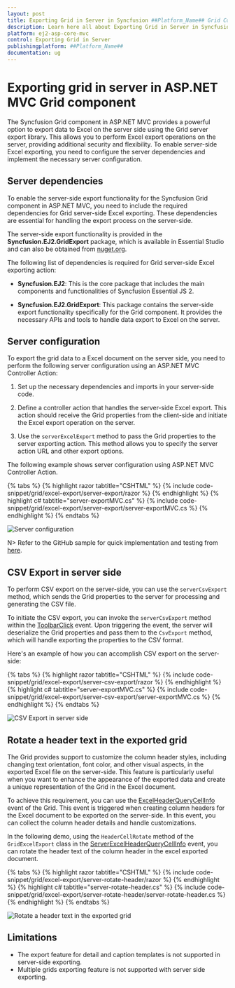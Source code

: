 ```yaml
---
layout: post
title: Exporting Grid in Server in Syncfusion ##Platform_Name## Grid Component
description: Learn here all about Exporting Grid in Server in Syncfusion ##Platform_Name## Grid component of Syncfusion Essential JS 2 and more.
platform: ej2-asp-core-mvc
control: Exporting Grid in Server
publishingplatform: ##Platform_Name##
documentation: ug
---
```


# Exporting grid in server in ASP.NET MVC Grid component

The Syncfusion Grid component in ASP.NET MVC provides a powerful option to export data to Excel on the server side using the Grid server export library. This allows you to perform Excel export operations on the server, providing additional security and flexibility. To enable server-side Excel exporting, you need to configure the server dependencies and implement the necessary server configuration.

## Server dependencies

To enable the server-side export functionality for the Syncfusion Grid component in ASP.NET MVC, you need to include the required dependencies for Grid server-side Excel exporting. These dependencies are essential for handling the export process on the server-side.

The server-side export functionality is provided in the **Syncfusion.EJ2.GridExport** package, which is available in Essential Studio and can also be obtained from [nuget.org](https://www.nuget.org/).

The following list of dependencies is required for Grid server-side Excel exporting action:

* **Syncfusion.EJ2**: This is the core package that includes the main components and functionalities of Syncfusion Essential JS 2.

* **Syncfusion.EJ2.GridExport**: This package contains the server-side export functionality specifically for the Grid component. It provides the necessary APIs and tools to handle data export to Excel on the server.

## Server configuration

To export the grid data to a Excel document on the server side, you need to perform the following server configuration using an ASP.NET MVC Controller Action:

1. Set up the necessary dependencies and imports in your server-side code.

2. Define a controller action that handles the server-side Excel export. This action should receive the Grid properties from the client-side and initiate the Excel export operation on the server.

3. Use the `serverExcelExport` method to pass the Grid properties to the server exporting action. This method allows you to specify the server action URL and other export options.

The following example shows server configuration using ASP.NET MVC Controller Action.

{% tabs %}
{% highlight razor tabtitle="CSHTML" %}
{% include code-snippet/grid/excel-export/server-export/razor %}
{% endhighlight %}
{% highlight c# tabtitle="server-exportMVC.cs" %}
{% include code-snippet/grid/excel-export/server-export/server-exportMVC.cs %}
{% endhighlight %}
{% endtabs %}

![Server configuration](../images/excel-exporting/excel-export-server.png)

N> Refer to the GitHub sample for quick implementation and testing from [here](https://github.com/SyncfusionExamples/MVC-EJ2-Grid-server-side-exporting).

## CSV Export in server side

To perform CSV export on the server-side, you can use the `serverCsvExport` method, which sends the Grid properties to the server for processing and generating the CSV file.

To initiate the CSV export, you can invoke the `serverCsvExport` method within the [ToolbarClick](https://help.syncfusion.com/cr/aspnetmvc-js2/Syncfusion.EJ2.Grids.Grid.html#Syncfusion_EJ2_Grids_Grid_ToolbarClick) event. Upon triggering the event, the server will deserialize the Grid properties and pass them to the `CsvExport` method, which will handle exporting the properties to the CSV format.

Here's an example of how you can accomplish CSV export on the server-side:

{% tabs %}
{% highlight razor tabtitle="CSHTML" %}
{% include code-snippet/grid/excel-export/server-csv-export/razor %}
{% endhighlight %}
{% highlight c# tabtitle="server-exportMVC.cs" %}
{% include code-snippet/grid/excel-export/server-csv-export/server-exportMVC.cs %}
{% endhighlight %}
{% endtabs %}

![CSV Export in server side](../images/excel-exporting/export-server-csv.png)

## Rotate a header text in the exported grid

The Grid provides support to customize the column header styles, including changing text orientation, font color, and other visual aspects, in the exported Excel file on the server-side. This feature is particularly useful when you want to enhance the appearance of the exported data and create a unique representation of the Grid in the Excel document.

To achieve this requirement, you can use the [ExcelHeaderQueryCellInfo](https://help.syncfusion.com/cr/aspnetmvc-js2/Syncfusion.EJ2.Grids.Grid.html#Syncfusion_EJ2_Grids_Grid_ExcelHeaderQueryCellInfo) event of the Grid. This event is triggered when creating column headers for the Excel document to be exported on the server-side. In this event, you can collect the column header details and handle customizations.

In the following demo, using the `HeaderCellRotate` method of the `GridExcelExport` class in the [ServerExcelHeaderQueryCellInfo](https://help.syncfusion.com/cr/aspnetmvc-js2/Syncfusion.EJ2.Grids.Grid.html#Syncfusion_EJ2_Grids_Grid_ServerExcelHeaderQueryCellInfo) event, you can rotate the header text of the column header in the excel exported document.

{% tabs %}
{% highlight razor tabtitle="CSHTML" %}
{% include code-snippet/grid/excel-export/server-rotate-header/razor %}
{% endhighlight %}
{% highlight c# tabtitle="server-rotate-header.cs" %}
{% include code-snippet/grid/excel-export/server-rotate-header/server-rotate-header.cs %}
{% endhighlight %}
{% endtabs %}

![Rotate a header text in the exported grid](../images/excel-exporting/export-server-rotate.png)

## Limitations

* The export feature for detail and caption templates is not supported in server-side exporting.
* Multiple grids exporting feature is not supported with server side exporting.